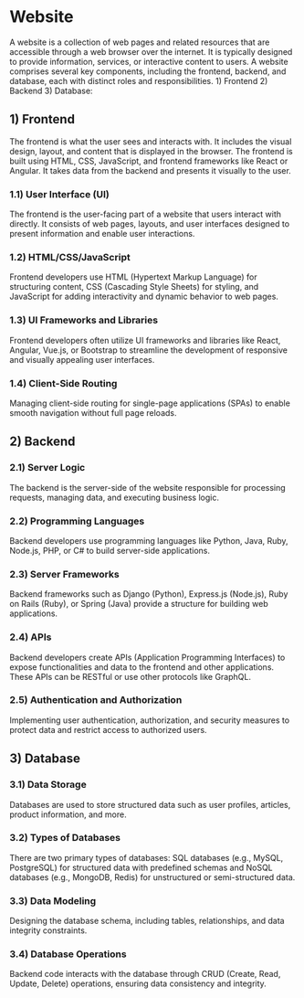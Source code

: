 # Website

A website is a collection of web pages and related resources that are accessible through a web browser over the internet. It is typically designed to provide information, services, or interactive content to users. A website comprises several key components, including the frontend, backend, and database, each with distinct roles and responsibilities. 1) Frontend 2) Backend 3) Database:

## 1) Frontend

The frontend is what the user sees and interacts with. It includes the visual design, layout, and content that is displayed in the browser. The frontend is built using HTML, CSS, JavaScript, and frontend frameworks like React or Angular. It takes data from the backend and presents it visually to the user.

### 1.1) User Interface (UI)
The frontend is the user-facing part of a website that users interact with directly. It consists of web pages, layouts, and user interfaces designed to present information and enable user interactions.

### 1.2) HTML/CSS/JavaScript
Frontend developers use HTML (Hypertext Markup Language) for structuring content, CSS (Cascading Style Sheets) for styling, and JavaScript for adding interactivity and dynamic behavior to web pages.

### 1.3) UI Frameworks and Libraries
Frontend developers often utilize UI frameworks and libraries like React, Angular, Vue.js, or Bootstrap to streamline the development of responsive and visually appealing user interfaces.

### 1.4) Client-Side Routing
Managing client-side routing for single-page applications (SPAs) to enable smooth navigation without full page reloads.

## 2) Backend

### 2.1) Server Logic
The backend is the server-side of the website responsible for processing requests, managing data, and executing business logic.

### 2.2) Programming Languages
Backend developers use programming languages like Python, Java, Ruby, Node.js, PHP, or C# to build server-side applications.

### 2.3) Server Frameworks
Backend frameworks such as Django (Python), Express.js (Node.js), Ruby on Rails (Ruby), or Spring (Java) provide a structure for building web applications.

### 2.4) APIs
Backend developers create APIs (Application Programming Interfaces) to expose functionalities and data to the frontend and other applications. These APIs can be RESTful or use other protocols like GraphQL.

### 2.5) Authentication and Authorization
Implementing user authentication, authorization, and security measures to protect data and restrict access to authorized users.

## 3) Database

### 3.1) Data Storage
Databases are used to store structured data such as user profiles, articles, product information, and more.

### 3.2) Types of Databases
There are two primary types of databases: SQL databases (e.g., MySQL, PostgreSQL) for structured data with predefined schemas and NoSQL databases (e.g., MongoDB, Redis) for unstructured or semi-structured data.

### 3.3) Data Modeling
Designing the database schema, including tables, relationships, and data integrity constraints.

### 3.4) Database Operations
Backend code interacts with the database through CRUD (Create, Read, Update, Delete) operations, ensuring data consistency and integrity.

